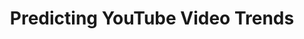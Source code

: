 ---
title: "Predicting YouTube Video Trends"
tags:
  - "Predict"
authors:
  - name: "Stephanie Wang"
  - name: "Zhenghao Gong"
  - name: "Bingyan Liu"
    url: "https://bytina923.github.io/"
path: "project/youtube"
excerpt: 
selected: true
# cover: "./preview.png"
links:
  - name: "GitHub (in progress)"
    # url: "https://ssyuw.github.io/Power_Outage_Analyze"
  - name: "Report (in progress)"
priority: 2
---